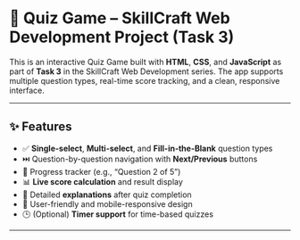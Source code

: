 # 🧠 Quiz Game – SkillCraft Web Development Project (Task 3)

This is an interactive Quiz Game built with **HTML**, **CSS**, and **JavaScript** as part of **Task 3** in the SkillCraft Web Development series. The app supports multiple question types, real-time score tracking, and a clean, responsive interface.

---

## ✨ Features

- ✅ **Single-select**, **Multi-select**, and **Fill-in-the-Blank** question types  
- ⏭️ Question-by-question navigation with **Next/Previous** buttons  
- 📍 Progress tracker (e.g., “Question 2 of 5”)  
- 📊 **Live score calculation** and result display  
- 💬 Detailed **explanations** after quiz completion  
- 🎨 User-friendly and mobile-responsive design  
- 🕒 (Optional) **Timer support** for time-based quizzes

---

